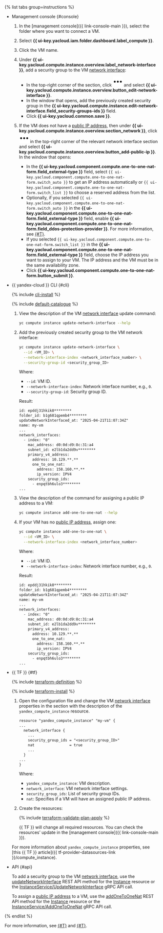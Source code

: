 {% list tabs group=instructions %}

- Management console {#console}

  1. In the [management console]({{ link-console-main }}), select the folder where you want to connect a VM.
  1. Select **{{ ui-key.yacloud.iam.folder.dashboard.label_compute }}**.
  1. Click the VM name.
  1. Under **{{ ui-key.yacloud.compute.instance.overview.label_network-interface }}**, add a security group to the VM [network interface](../../../compute/concepts/network.md):

     * In the top-right corner of the section, click ![image](../../../_assets/console-icons/ellipsis.svg) and select **{{ ui-key.yacloud.compute.instance.overview.button_edit-network-interface }}**.
     * In the window that opens, add the previously created security group in the **{{ ui-key.yacloud.compute.instance.edit-network-interface.field_security-groups-ids }}** field.
     * Click **{{ ui-key.yacloud.common.save }}**.

  1. If the VM does not have a [public IP address](../../../vpc/concepts/address.md#public-addresses), then under **{{ ui-key.yacloud.compute.instance.overview.section_network }}**, click ![image](../../../_assets/console-icons/ellipsis.svg) in the top-right corner of the relevant network interface section and select **{{ ui-key.yacloud.compute.instance.overview.button_add-public-ip }}**. In the window that opens:

      * In the **{{ ui-key.yacloud.component.compute.one-to-one-nat-form.field_external-type }}** field, select `{{ ui-key.yacloud.component.compute.one-to-one-nat-form.switch_auto }}` to get an IP address automatically or `{{ ui-key.yacloud.component.compute.one-to-one-nat-form.switch_list }}` to choose a reserved address from the list.
      * Optionally, if you selected `{{ ui-key.yacloud.component.compute.one-to-one-nat-form.switch_auto }}` in the **{{ ui-key.yacloud.component.compute.one-to-one-nat-form.field_external-type }}** field, enable **{{ ui-key.yacloud.component.compute.one-to-one-nat-form.field_ddos-protection-provider }}**. For more information, see [{#T}](../../../vpc/ddos-protection/index.md).
      * If you selected `{{ ui-key.yacloud.component.compute.one-to-one-nat-form.switch_list }}` in the **{{ ui-key.yacloud.component.compute.one-to-one-nat-form.field_external-type }}** field, choose the IP address you want to assign to your VM. The IP address and the VM must be in the same availability zone.
      * Click **{{ ui-key.yacloud.component.compute.one-to-one-nat-form.button_submit }}**.

- {{ yandex-cloud }} CLI {#cli}

  {% include [cli-install](../../cli-install.md) %}

  {% include [default-catalogue](../../default-catalogue.md) %}

  1. View the description of the VM [network interface](../../../compute/concepts/network.md) update command:

      ```bash
      yc compute instance update-network-interface --help
      ```

  1. Add the previously created security group to the VM network interface:

      ```bash
      yc compute instance update-network-interface \
        --id <VM_ID> \
        --network-interface-index <network_interface_number> \
        --security-group-id <security_group_ID>
      ```

      Where:

      * `--id`: VM ID.
      * `--network-interface-index`: Network interface number, e.g., `0`.
      * `--security-group-id`: Security group ID.

      Result:

      ```text
      id: epddj31hkik0********
      folder_id: b1g681qpemb4********
      updateNetworkInterfaced_at: "2025-04-21T11:07:34Z"
      name: my-vm
      ...
      network_interfaces:
        - index: "0"
          mac_address: d0:0d:d9:8c:31:a4
          subnet_id: e2lb1da2dd9v********
          primary_v4_address:
            address: 10.129.**.**
            one_to_one_nat:
              address: 158.160.**.**
              ip_version: IPV4
          security_group_ids:
            - enpqtbh6ulo3********
      ...
      ```

  1. View the description of the command for assigning a public IP address to a VM:

      ```bash
      yc compute instance add-one-to-one-nat --help
      ```

  1. If your VM has no [public IP address](../../../vpc/concepts/address.md#public-addresses), assign one:

      ```bash
      yc compute instance add-one-to-one-nat \
        --id <VM_ID> \
        --network-interface-index <network_interface_number>
      ```

      Where:

      * `--id`: VM ID.
      * `--network-interface-index`: Network interface number, e.g., `0`.

      Result:

      ```text
      id: epddj31hkik0********
      folder_id: b1g681qpemb4********
      updateNetworkInterfaced_at: "2025-04-21T11:07:34Z"
      name: my-vm
      ...
      network_interfaces:
        - index: "0"
          mac_address: d0:0d:d9:8c:31:a4
          subnet_id: e2lb1da2dd9v********
          primary_v4_address:
            address: 10.129.**.**
            one_to_one_nat:
              address: 158.160.**.**
              ip_version: IPV4
          security_group_ids:
            - enpqtbh6ulo3********
      ...
      ```

- {{ TF }} {#tf}

  {% include [terraform-definition](../../../_tutorials/_tutorials_includes/terraform-definition.md) %}

  {% include [terraform-install](../../terraform-install.md) %}

  1. Open the configuration file and change the VM [network interface](../../../compute/concepts/network.md) properties in the section with the description of the `yandex_compute_instance` resource.

      ```hcl
      resource "yandex_compute_instance" "my-vm" {
      ...
        network_interface {
          ...
          security_group_ids = "<security_group_ID>"
          nat                = true
          ...
        }
      ...
      }
      ```

      Where:

      * `yandex_compute_instance`: VM description.
      * `network_interface`: VM network interface settings.
      * `security_group_ids`: List of security group IDs.
      * `nat`: Specifies if a VM will have an assigned public IP address.

  1. Create the resources:

      {% include [terraform-validate-plan-apply](../../../_tutorials/_tutorials_includes/terraform-validate-plan-apply.md) %}

      {{ TF }} will change all required resources. You can check the resources’ update in the [management console]({{ link-console-main }}).

  For more information about `yandex_compute_instance` properties, see [this {{ TF }} article]({{ tf-provider-datasources-link }}/compute_instance).

- API {#api}

  To add a security group to the VM [network interface](../../../compute/concepts/network.md), use the [updateNetworkInterface](../../../compute/api-ref/Instance/updateNetworkInterface.md) REST API method for the [Instance](../../../compute/api-ref/Instance/index.md) resource or the [InstanceService/UpdateNetworkInterface](../../../compute/api-ref/grpc/Instance/updateNetworkInterface.md) gRPC API call.

  To assign a [public IP address](../../../vpc/concepts/address.md#public-addresses) to a VM, use the [addOneToOneNat](../../../compute/api-ref/Instance/addOneToOneNat.md) REST API method for the [Instance](../../../compute/api-ref/Instance/index.md) resource or the [InstanceService/AddOneToOneNat](../../../compute/api-ref/grpc/Instance/addOneToOneNat.md) gRPC API call.

{% endlist %}

For more information, see [{#T}](../../../compute/operations/vm-control/vm-change-security-groups-set.md) and [{#T}](../../../compute/operations/vm-control/vm-attach-public-ip.md).
